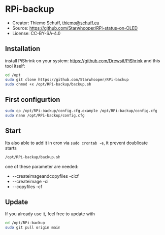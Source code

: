 RPi-backup
==========

* Creator: Thiemo Schuff, thiemo@schuff.eu
* Source: https://github.com/Starwhooper/RPi-status-on-OLED
* License: CC-BY-SA-4.0

Installation
------------
install PiShrink on your system: https://github.com/Drewsif/PiShrink and this tool itself:
```bash
cd /opt
sudo git clone https://github.com/Starwhooper/RPi-backup
sudo chmod +x /opt/RPi-backup/backup.sh
```

First configurtion
------------------
```bash
sudo cp /opt/RPi-backup/config.cfg.example /opt/RPi-backup/config.cfg
sudo nano /opt/RPi-backup/config.cfg
```

Start
-----
Its also able to add it in cron via ```sudo crontab -e```, it prevent doublicate starts
```bash
/opt/RPi-backup/backup.sh
```

one of these parameter are needed:
* --createimageandcopyfiles -cicf
* --createimage -ci
* --copyfiles -cf

Update
------
If you already use it, feel free to update with
```bash
cd /opt/RPi-backup
sudo git pull origin main
```
